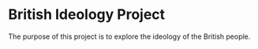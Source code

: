 # British Ideology Project

The purpose of this project is to explore the ideology of the British people.
